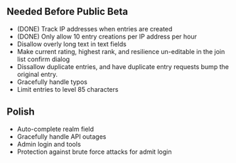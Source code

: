 Needed Before Public Beta
-------------------------

* (DONE) Track IP addresses when entries are created
* (DONE) Only allow 10 entry creations per IP address per hour
* Disallow overly long text in text fields
* Make current rating, highest rank, and resilience un-editable in the join list confirm dialog
* Dissallow duplicate entries, and have duplicate entry requests bump the original entry.
* Gracefully handle typos
* Limit entries to level 85 characters

Polish
------

* Auto-complete realm field
* Gracefully handle API outages
* Admin login and tools
* Protection against brute force attacks for admit login
